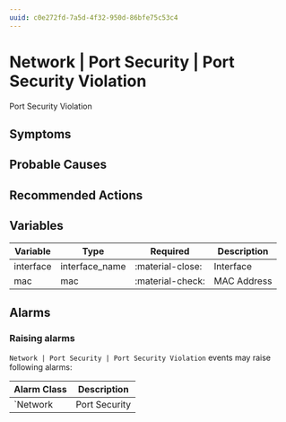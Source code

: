 ```yaml
---
uuid: c0e272fd-7a5d-4f32-950d-86bfe75c53c4
---
```

# Network | Port Security | Port Security Violation

Port Security Violation

## Symptoms

## Probable Causes

## Recommended Actions

## Variables

Variable | Type | Required | Description
--- | --- | --- | ---
interface | interface_name | :material-close: | Interface
mac | mac | :material-check: | MAC Address

## Alarms

### Raising alarms

`Network | Port Security | Port Security Violation` events may raise following alarms:

Alarm Class | Description
--- | ---
`Network | Port Security | Port Security Violation` | dispose
